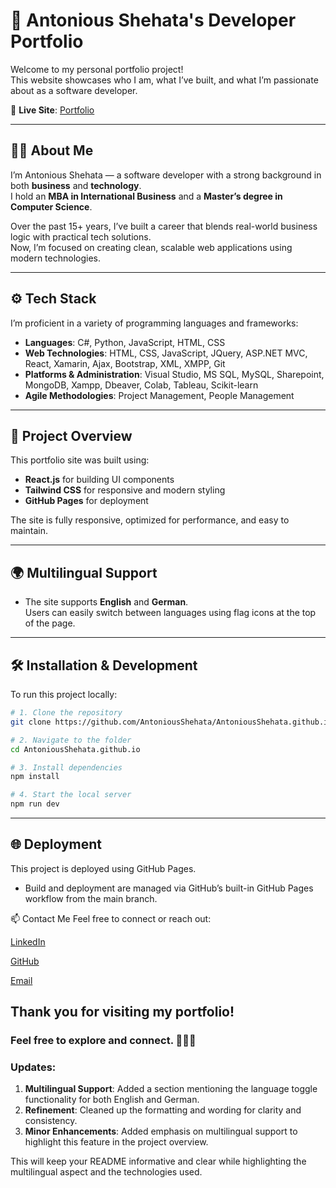 # 💼 Antonious Shehata's Developer Portfolio

Welcome to my personal portfolio project!  
This website showcases who I am, what I’ve built, and what I’m passionate about as a software developer.

🔗 **Live Site**: [Portfolio](https://antoniousshehata.github.io)

---

## 👨‍💻 About Me

I’m Antonious Shehata — a software developer with a strong background in both **business** and **technology**.  
I hold an **MBA in International Business** and a **Master’s degree in Computer Science**.  

Over the past 15+ years, I’ve built a career that blends real-world business logic with practical tech solutions.  
Now, I’m focused on creating clean, scalable web applications using modern technologies.

---

## ⚙️ Tech Stack

I’m proficient in a variety of programming languages and frameworks:

- **Languages**: C#, Python, JavaScript, HTML, CSS
- **Web Technologies**: HTML, CSS, JavaScript, JQuery, ASP.NET MVC, React, Xamarin, Ajax, Bootstrap, XML, XMPP, Git
- **Platforms & Administration**: Visual Studio, MS SQL, MySQL, Sharepoint, MongoDB, Xampp, Dbeaver, Colab, Tableau, Scikit-learn
- **Agile Methodologies**: Project Management, People Management

---

## 🚀 Project Overview

This portfolio site was built using:

- **React.js** for building UI components
- **Tailwind CSS** for responsive and modern styling
- **GitHub Pages** for deployment

The site is fully responsive, optimized for performance, and easy to maintain.

---

## 🌍 Multilingual Support

- The site supports **English** and **German**.  
  Users can easily switch between languages using flag icons at the top of the page.
  
---

## 🛠️ Installation & Development

To run this project locally:

```bash
# 1. Clone the repository
git clone https://github.com/AntoniousShehata/AntoniousShehata.github.io.git

# 2. Navigate to the folder
cd AntoniousShehata.github.io

# 3. Install dependencies
npm install

# 4. Start the local server
npm run dev
```
---
## 🌐 Deployment

This project is deployed using GitHub Pages.
- Build and deployment are managed via GitHub’s built-in GitHub Pages workflow from the main branch.

📫 Contact Me
Feel free to connect or reach out:

[LinkedIn](https://www.linkedin.com/in/a-shehata/)

[GitHub](https://github.com/AntoniousShehata)

[Email](mailto:antoniousmaher@gmail.com)

## Thank you for visiting my portfolio!
### Feel free to explore and connect. 👨‍💻✨


### Updates:

1. **Multilingual Support**: Added a section mentioning the language toggle functionality for both English and German.
2. **Refinement**: Cleaned up the formatting and wording for clarity and consistency.
3. **Minor Enhancements**: Added emphasis on multilingual support to highlight this feature in the project overview.

This will keep your README informative and clear while highlighting the multilingual aspect and the technologies used.
